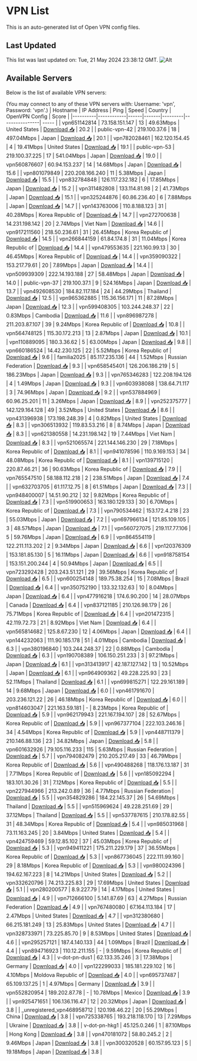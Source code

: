# VPN List

This is an auto-generated list of Open VPN config files.

## Last Updated

This list was last updated on: Tue, 21 May 2024 23:38:12 GMT.
![Alt](https://repobeats.axiom.co/api/embed/186b98318ef1479477931607c1ad7d823f12451f.svg "Repobeats analytics image")

## Available Servers

Below is the list of available VPN servers:

(You may connect to any of these VPN servers with: Username: 'vpn', Password: 'vpn'.)
| Hostname | IP Address | Ping | Speed | Country | OpenVPN Config | Score |
|----------|------------|------|-------|---------|----------------| ----- |
| vpn651142814 | 73.158.151.147 | 13 | 49.63Mbps | United States | [Download 📥](./configs/server_0_US.ovpn) | 20.2 |
| public-vpn-42 | 219.100.37.6 | 18 | 497.04Mbps | Japan | [Download 📥](./configs/server_1_JP.ovpn) | 20.1 |
| vpn782028461 | 162.120.154.45 | 4 | 19.41Mbps | United States | [Download 📥](./configs/server_2_US.ovpn) | 19.1 |
| public-vpn-53 | 219.100.37.225 | 17 | 541.04Mbps | Japan | [Download 📥](./configs/server_3_JP.ovpn) | 19.0 |
| vpn560876607 | 60.94.153.237 | 14 | 14.68Mbps | Japan | [Download 📥](./configs/server_4_JP.ovpn) | 15.6 |
| vpn801079849 | 220.208.166.240 | 11 | 5.38Mbps | Japan | [Download 📥](./configs/server_5_JP.ovpn) | 15.5 |
| vpn832784848 | 126.117.232.182 | 6 | 17.85Mbps | Japan | [Download 📥](./configs/server_6_JP.ovpn) | 15.2 |
| vpn311482808 | 133.114.81.98 | 2 | 41.73Mbps | Japan | [Download 📥](./configs/server_7_JP.ovpn) | 15.1 |
| vpn325244876 | 60.86.236.40 | 6 | 7.88Mbps | Japan | [Download 📥](./configs/server_8_JP.ovpn) | 14.7 |
| vpn143763006 | 110.8.188.123 | 31 | 40.28Mbps | Korea Republic of | [Download 📥](./configs/server_9_KR.ovpn) | 14.7 |
| vpn272700638 | 14.231.198.142 | 20 | 2.74Mbps | Viet Nam | [Download 📥](./configs/server_10_VN.ovpn) | 14.6 |
| vpn917211560 | 218.50.236.61 | 31 | 26.45Mbps | Korea Republic of | [Download 📥](./configs/server_11_KR.ovpn) | 14.5 |
| vpn266844159 | 61.84.174.8 | 31 | 11.04Mbps | Korea Republic of | [Download 📥](./configs/server_12_KR.ovpn) | 14.4 |
| vpn479553635 | 221.160.99.13 | 30 | 46.45Mbps | Korea Republic of | [Download 📥](./configs/server_13_KR.ovpn) | 14.4 |
| vpn359090322 | 153.217.79.61 | 20 | 7.89Mbps | Japan | [Download 📥](./configs/server_14_JP.ovpn) | 14.4 |
| vpn509939309 | 222.14.193.188 | 27 | 58.48Mbps | Japan | [Download 📥](./configs/server_15_JP.ovpn) | 14.0 |
| public-vpn-37 | 219.100.37.1 | 9 | 524.16Mbps | Japan | [Download 📥](./configs/server_16_JP.ovpn) | 13.7 |
| vpn492608530 | 184.82.117.184 | 24 | 44.29Mbps | Thailand | [Download 📥](./configs/server_17_TH.ovpn) | 12.5 |
| vpn965362885 | 115.36.156.171 | 11 | 87.28Mbps | Japan | [Download 📥](./configs/server_18_JP.ovpn) | 12.3 |
| vpn599408305 | 103.244.248.37 | 22 | 0.83Mbps | Cambodia | [Download 📥](./configs/server_19_KH.ovpn) | 11.6 |
| vpn896987278 | 211.203.87.107 | 39 | 9.24Mbps | Korea Republic of | [Download 📥](./configs/server_20_KR.ovpn) | 10.8 |
| vpn564748125 | 115.30.172.213 | 13 | 2.87Mbps | Japan | [Download 📥](./configs/server_21_JP.ovpn) | 10.1 |
| vpn110889095 | 180.3.36.62 | 5 | 63.00Mbps | Japan | [Download 📥](./configs/server_22_JP.ovpn) | 9.8 |
| vpn660186524 | 14.42.230.125 | 22 | 5.52Mbps | Korea Republic of | [Download 📥](./configs/server_23_KR.ovpn) | 9.6 |
| familia2025 | 85.117.235.136 | 44 | 1.52Mbps | Russian Federation | [Download 📥](./configs/server_24_RU.ovpn) | 9.3 |
| vpn658545401 | 126.206.186.219 | 5 | 186.23Mbps | Japan | [Download 📥](./configs/server_25_JP.ovpn) | 9.3 |
| vpn765346283 | 122.208.194.126 | 4 | 1.49Mbps | Japan | [Download 📥](./configs/server_26_JP.ovpn) | 9.3 |
| vpn603938088 | 138.64.71.117 | 3 | 74.96Mbps | Japan | [Download 📥](./configs/server_27_JP.ovpn) | 9.2 |
| vpn537884969 | 60.96.25.201 | 11 | 3.26Mbps | Japan | [Download 📥](./configs/server_28_JP.ovpn) | 8.9 |
| vpn252375777 | 142.129.164.128 | 49 | 3.52Mbps | United States | [Download 📥](./configs/server_29_US.ovpn) | 8.6 |
| vpn431396938 | 173.198.248.39 | 4 | 0.82Mbps | United States | [Download 📥](./configs/server_30_US.ovpn) | 8.3 |
| vpn306513932 | 119.83.53.216 | 8 | 8.74Mbps | Japan | [Download 📥](./configs/server_31_JP.ovpn) | 8.3 |
| vpn621380558 | 14.231.198.142 | 19 | 7.44Mbps | Viet Nam | [Download 📥](./configs/server_32_VN.ovpn) | 8.3 |
| vpn521065574 | 221.144.146.230 | 29 | 7.18Mbps | Korea Republic of | [Download 📥](./configs/server_33_KR.ovpn) | 8.1 |
| vpn941078596 | 110.9.169.153 | 34 | 48.08Mbps | Korea Republic of | [Download 📥](./configs/server_34_KR.ovpn) | 8.1 |
| vpn139715120 | 220.87.46.21 | 36 | 90.63Mbps | Korea Republic of | [Download 📥](./configs/server_35_KR.ovpn) | 7.9 |
| vpn765547510 | 58.188.112.218 | 2 | 238.51Mbps | Japan | [Download 📥](./configs/server_36_JP.ovpn) | 7.4 |
| vpn632703705 | 61.117.12.75 | 8 | 61.51Mbps | Japan | [Download 📥](./configs/server_37_JP.ovpn) | 7.3 |
| vpn948400007 | 14.51.90.212 | 32 | 9.82Mbps | Korea Republic of | [Download 📥](./configs/server_38_KR.ovpn) | 7.3 |
| vpn519900653 | 163.180.129.133 | 30 | 6.70Mbps | Korea Republic of | [Download 📥](./configs/server_39_KR.ovpn) | 7.3 |
| vpn790534462 | 153.172.4.218 | 23 | 55.03Mbps | Japan | [Download 📥](./configs/server_40_JP.ovpn) | 7.2 |
| vpn697966134 | 121.85.109.105 | 3 | 48.57Mbps | Japan | [Download 📥](./configs/server_41_JP.ovpn) | 7.1 |
| vpn560727075 | 219.117.77.106 | 5 | 59.76Mbps | Japan | [Download 📥](./configs/server_42_JP.ovpn) | 6.9 |
| vpn864554119 | 122.211.113.202 | 2 | 9.34Mbps | Japan | [Download 📥](./configs/server_43_JP.ovpn) | 6.6 |
| vpn120376309 | 153.181.85.130 | 5 | 16.11Mbps | Japan | [Download 📥](./configs/server_44_JP.ovpn) | 6.6 |
| vpn918758154 | 153.151.200.244 | 4 | 50.94Mbps | Japan | [Download 📥](./configs/server_45_JP.ovpn) | 6.5 |
| vpn723292428 | 203.243.51.121 | 29 | 39.56Mbps | Korea Republic of | [Download 📥](./configs/server_46_KR.ovpn) | 6.5 |
| vpn600254148 | 189.75.38.254 | 15 | 7.08Mbps | Brazil | [Download 📥](./configs/server_47_BR.ovpn) | 6.4 |
| vpn350752190 | 133.32.132.63 | 10 | 8.04Mbps | Japan | [Download 📥](./configs/server_48_JP.ovpn) | 6.4 |
| vpn477916218 | 174.6.90.200 | 14 | 28.07Mbps | Canada | [Download 📥](./configs/server_49_CA.ovpn) | 6.4 |
| vpn837121185 | 210.126.98.179 | 26 | 75.71Mbps | Korea Republic of | [Download 📥](./configs/server_50_KR.ovpn) | 6.4 |
| vpn201472315 | 42.119.72.73 | 21 | 8.92Mbps | Viet Nam | [Download 📥](./configs/server_51_VN.ovpn) | 6.4 |
| vpn565814682 | 125.8.67.230 | 12 | 4.06Mbps | Japan | [Download 📥](./configs/server_52_JP.ovpn) | 6.4 |
| vpn144232063 | 111.90.185.178 | 51 | 4.01Mbps | Cambodia | [Download 📥](./configs/server_53_KH.ovpn) | 6.3 |
| vpn380196840 | 103.244.248.37 | 22 | 0.88Mbps | Cambodia | [Download 📥](./configs/server_54_KH.ovpn) | 6.3 |
| vpn190708389 | 106.150.251.233 | 3 | 97.21Mbps | Japan | [Download 📥](./configs/server_55_JP.ovpn) | 6.1 |
| vpn313413917 | 42.187.127.142 | 13 | 10.52Mbps | Japan | [Download 📥](./configs/server_56_JP.ovpn) | 6.1 |
| vpn964909362 | 49.228.225.93 | 23 | 52.11Mbps | Thailand | [Download 📥](./configs/server_57_TH.ovpn) | 6.1 |
| vpn699815271 | 122.29.161.189 | 14 | 9.68Mbps | Japan | [Download 📥](./configs/server_58_JP.ovpn) | 6.0 |
| vpn461791670 | 203.236.121.22 | 26 | 46.18Mbps | Korea Republic of | [Download 📥](./configs/server_59_KR.ovpn) | 6.0 |
| vpn814603047 | 221.163.59.181 | - | 8.23Mbps | Korea Republic of | [Download 📥](./configs/server_60_KR.ovpn) | 5.9 |
| vpn962179943 | 221.167.194.107 | 28 | 52.67Mbps | Korea Republic of | [Download 📥](./configs/server_61_KR.ovpn) | 5.9 |
| vpn967377104 | 222.103.246.16 | 34 | 4.54Mbps | Korea Republic of | [Download 📥](./configs/server_62_KR.ovpn) | 5.9 |
| vpn448711379 | 210.146.88.136 | 23 | 34.82Mbps | Japan | [Download 📥](./configs/server_63_JP.ovpn) | 5.8 |
| vpn601632926 | 79.105.116.233 | 115 | 5.63Mbps | Russian Federation | [Download 📥](./configs/server_64_RU.ovpn) | 5.7 |
| vpn794082479 | 210.205.217.49 | 33 | 46.79Mbps | Korea Republic of | [Download 📥](./configs/server_65_KR.ovpn) | 5.6 |
| vpn490488268 | 118.176.13.187 | 31 | 7.71Mbps | Korea Republic of | [Download 📥](./configs/server_66_KR.ovpn) | 5.6 |
| vpn185092294 | 183.101.30.26 | 31 | 7.12Mbps | Korea Republic of | [Download 📥](./configs/server_67_KR.ovpn) | 5.5 |
| vpn227944966 | 213.242.0.89 | 36 | 4.77Mbps | Russian Federation | [Download 📥](./configs/server_68_RU.ovpn) | 5.5 |
| vpn354829286 | 184.22.145.37 | 26 | 54.69Mbps | Thailand | [Download 📥](./configs/server_69_TH.ovpn) | 5.5 |
| vpn515969624 | 49.228.251.69 | 29 | 37.12Mbps | Thailand | [Download 📥](./configs/server_70_TH.ovpn) | 5.5 |
| vpn537787615 | 210.178.82.55 | 31 | 48.34Mbps | Korea Republic of | [Download 📥](./configs/server_71_KR.ovpn) | 5.4 |
| vpn985031968 | 73.11.163.245 | 20 | 3.84Mbps | United States | [Download 📥](./configs/server_72_US.ovpn) | 5.4 |
| vpn424759469 | 59.12.85.102 | 37 | 45.03Mbps | Korea Republic of | [Download 📥](./configs/server_73_KR.ovpn) | 5.3 |
| vpn949411221 | 175.211.229.179 | 37 | 36.55Mbps | Korea Republic of | [Download 📥](./configs/server_74_KR.ovpn) | 5.3 |
| vpn867736045 | 222.111.99.160 | 29 | 8.18Mbps | Korea Republic of | [Download 📥](./configs/server_75_KR.ovpn) | 5.3 |
| vpn980024396 | 194.62.167.223 | 8 | 14.21Mbps | United States | [Download 📥](./configs/server_76_US.ovpn) | 5.2 |
| vpn332620796 | 74.213.225.83 | 29 | 17.69Mbps | United States | [Download 📥](./configs/server_77_US.ovpn) | 5.1 |
| vpn280200577 | 8.9.227.79 | 14 | 4.17Mbps | United States | [Download 📥](./configs/server_78_US.ovpn) | 4.9 |
| vpn712666100 | 5.141.87.69 | 63 | 4.27Mbps | Russian Federation | [Download 📥](./configs/server_79_RU.ovpn) | 4.9 |
| vpn767480080 | 67.164.113.184 | 17 | 2.47Mbps | United States | [Download 📥](./configs/server_80_US.ovpn) | 4.7 |
| vpn312380680 | 66.215.181.249 | 13 | 25.83Mbps | United States | [Download 📥](./configs/server_81_US.ovpn) | 4.7 |
| vpn328733971 | 73.225.85.70 | 9 | 8.53Mbps | United States | [Download 📥](./configs/server_82_US.ovpn) | 4.6 |
| vpn295257121 | 187.4.140.133 | 44 | 1.09Mbps | Brazil | [Download 📥](./configs/server_83_BR.ovpn) | 4.4 |
| vpn894716923 | 110.12.211.155 | - | 9.59Mbps | Korea Republic of | [Download 📥](./configs/server_84_KR.ovpn) | 4.3 |
| v-dot-pn-dus1 | 62.133.35.246 | 3 | 17.38Mbps | Germany | [Download 📥](./configs/server_85_DE.ovpn) | 4.0 |
| vpn122299033 | 185.181.229.102 | 16 | 4.10Mbps | Moldova Republic of | [Download 📥](./configs/server_86_MD.ovpn) | 4.0 |
| vpn695737487 | 65.109.137.25 | 1 | 4.97Mbps | Germany | [Download 📥](./configs/server_87_DE.ovpn) | 3.9 |
| vpn552820954 | 189.202.87.78 | - | 10.78Mbps | Mexico | [Download 📥](./configs/server_88_MX.ovpn) | 3.9 |
| vpn925471651 | 106.136.116.47 | 12 | 20.32Mbps | Japan | [Download 📥](./configs/server_89_JP.ovpn) | 3.8 |
| _unregistered_vpn468958712 | 120.198.46.22 | 20 | 55.29Mbps | China | [Download 📥](./configs/server_90_CN.ovpn) | 3.8 |
| vpn725338765 | 193.218.118.170 | 13 | 7.29Mbps | Ukraine | [Download 📥](./configs/server_91_UA.ovpn) | 3.8 |
| v-dot-pn-hkg1 | 45.125.0.246 | 1 | 87.10Mbps | Hong Kong | [Download 📥](./configs/server_92_HK.ovpn) | 3.8 |
| vpn470181072 | 58.80.245.2 | 2 | 9.46Mbps | Japan | [Download 📥](./configs/server_93_JP.ovpn) | 3.8 |
| vpn300320528 | 60.157.95.123 | 5 | 19.18Mbps | Japan | [Download 📥](./configs/server_94_JP.ovpn) | 3.8 |
